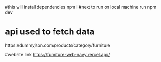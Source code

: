 
#this will install dependencies 
npm i 
#next to run on local machine 
run npm dev

# api used to fetch data 
https://dummyjson.com/products/category/furniture

#website link 
https://furniture-web-navy.vercel.app/
